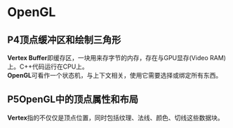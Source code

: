 # OpenGL
## P4顶点缓冲区和绘制三角形  
**Vertex Buffer**即缓存区，一块用来存字节的内存，存在与GPU显存(Video RAM)上。C++代码运行在CPU上。  
**OpenGL**可看作一个状态机，与上下文相关，使用它需要选择或绑定所有东西。  
## P5OpenGL中的顶点属性和布局
**Vertex**指的不仅仅是顶点位置，同时包括纹理、法线、颜色、切线这些数据块。
